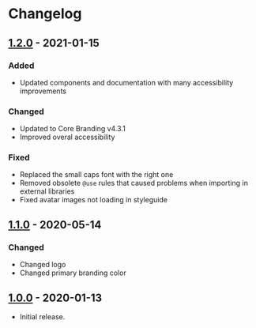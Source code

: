 # Changelog

## [1.2.0] - 2021-01-15

### Added
- Updated components and documentation with many accessibility improvements

### Changed
- Updated to Core Branding v4.3.1
- Improved overal accessibility

### Fixed
- Replaced the small caps font with the right one
- Removed obsolete `@use` rules that caused problems when importing in external libraries
- Fixed avatar images not loading in styleguide


## [1.1.0] - 2020-05-14
### Changed
- Changed logo
- Changed primary branding color


## [1.0.0] - 2020-01-13
- Initial release.


[1.2.0]: https://github.com/a-ui/zorgbedrijf_branding_scss/tree/v1.2.0
[1.1.0]: https://github.com/a-ui/zorgbedrijf_branding_scss/tree/v1.1.0
[1.0.0]: https://github.com/a-ui/zorgbedrijf_branding_scss/tree/v1.0.0
